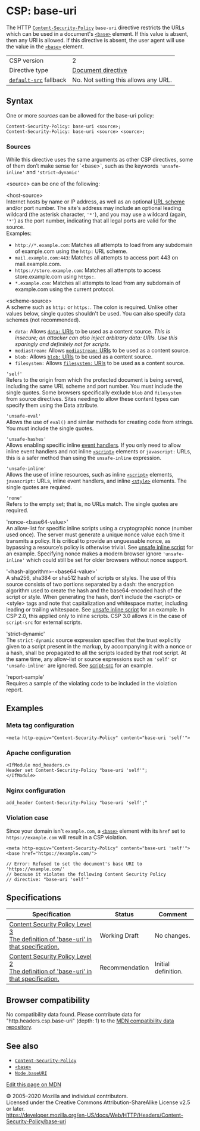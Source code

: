 CSP: base-uri
=============

The HTTP [`Content-Security-Policy`](../content-security-policy) `base-uri` directive restricts the URLs which can be used in a document's [`<base>`](https://developer.mozilla.org/en-US/docs/Web/HTML/Element/base) element. If this value is absent, then any URI is allowed. If this directive is absent, the user agent will use the value in the [`<base>`](https://developer.mozilla.org/en-US/docs/Web/HTML/Element/base) element.

<table><tbody><tr class="odd"><td>CSP version</td><td>2</td></tr><tr class="even"><td>Directive type</td><td><a href="https://developer.mozilla.org/en-US/docs/Glossary/Document_directive">Document directive</a></td></tr><tr class="odd"><td><a href="default-src"><code>default-src</code></a> fallback</td><td>No. Not setting this allows any URL.</td></tr></tbody></table>

Syntax
------

One or more *sources* can be allowed for the base-uri policy:

    Content-Security-Policy: base-uri <source>;
    Content-Security-Policy: base-uri <source> <source>;

### Sources

While this directive uses the same arguments as other CSP directives, some of them don’t make sense for \`&lt;base&gt;\`, such as the keywords `'unsafe-inline'` and `'strict-dynamic'`

&lt;source&gt; can be one of the following:

&lt;host-source&gt;  
Internet hosts by name or IP address, as well as an optional [URL scheme](https://developer.mozilla.org/en-US/docs/URIs_and_URLs) and/or port number. The site's address may include an optional leading wildcard (the asterisk character, `'*'`), and you may use a wildcard (again, `'*'`) as the port number, indicating that all legal ports are valid for the source.  
Examples:

-   `http://*.example.com`: Matches all attempts to load from any subdomain of example.com using the `http:` URL scheme.
-   `mail.example.com:443`: Matches all attempts to access port 443 on mail.example.com.
-   `https://store.example.com`: Matches all attempts to access store.example.com using `https:`.
-   `*.example.com`: Matches all attempts to load from any subdomain of example.com using the current protocol.

&lt;scheme-source&gt;  
A scheme such as `http:` or `https:`. The colon is required. Unlike other values below, single quotes shouldn't be used. You can also specify data schemes (not recommended).

-   `data:` Allows [`data:` URIs](../../basics_of_http/data_uris) to be used as a content source. *This is insecure; an attacker can also inject arbitrary data: URIs. Use this sparingly and definitely not for scripts.*
-   `mediastream:` Allows [`mediastream:` URIs](https://developer.mozilla.org/en-US/docs/Web/API/MediaStream_API) to be used as a content source.
-   `blob:` Allows [`blob:` URIs](https://developer.mozilla.org/en-US/docs/Web/API/Blob) to be used as a content source.
-   `filesystem:` Allows [`filesystem:` URIs](https://developer.mozilla.org/en-US/docs/Web/API/FileSystem) to be used as a content source.

`'self'`  
Refers to the origin from which the protected document is being served, including the same URL scheme and port number. You must include the single quotes. Some browsers specifically exclude `blob` and `filesystem` from source directives. Sites needing to allow these content types can specify them using the Data attribute.

`'unsafe-eval'`  
Allows the use of `eval()` and similar methods for creating code from strings. You must include the single quotes.

`'unsafe-hashes'`  
Allows enabling specific inline [event handlers](https://developer.mozilla.org/en-US/docs/Web/Guide/Events/Event_handlers). If you only need to allow inline event handlers and not inline [`<script>`](https://developer.mozilla.org/en-US/docs/Web/HTML/Element/script) elements or `javascript:` URLs, this is a safer method than using the `unsafe-inline` expression.

`'unsafe-inline'`  
Allows the use of inline resources, such as inline [`<script>`](https://developer.mozilla.org/en-US/docs/Web/HTML/Element/script) elements, `javascript:` URLs, inline event handlers, and inline [`<style>`](https://developer.mozilla.org/en-US/docs/Web/HTML/Element/style) elements. The single quotes are required.

`'none'`  
Refers to the empty set; that is, no URLs match. The single quotes are required.

'nonce-&lt;base64-value&gt;'  
An allow-list for specific inline scripts using a cryptographic nonce (number used once). The server must generate a unique nonce value each time it transmits a policy. It is critical to provide an unguessable nonce, as bypassing a resource’s policy is otherwise trivial. See [unsafe inline script](script-src#Unsafe_inline_script) for an example. Specifying nonce makes a modern browser ignore `'unsafe-inline'` which could still be set for older browsers without nonce support.

'&lt;hash-algorithm&gt;-&lt;base64-value&gt;'  
A sha256, sha384 or sha512 hash of scripts or styles. The use of this source consists of two portions separated by a dash: the encryption algorithm used to create the hash and the base64-encoded hash of the script or style. When generating the hash, don't include the &lt;script&gt; or &lt;style&gt; tags and note that capitalization and whitespace matter, including leading or trailing whitespace. See [unsafe inline script](script-src#Unsafe_inline_script) for an example. In CSP 2.0, this applied only to inline scripts. CSP 3.0 allows it in the case of `script-src` for external scripts.

<!-- -->

'strict-dynamic'  
The `strict-dynamic` source expression specifies that the trust explicitly given to a script present in the markup, by accompanying it with a nonce or a hash, shall be propagated to all the scripts loaded by that root script. At the same time, any allow-list or source expressions such as `'self'` or `'unsafe-inline'` are ignored. See [script-src](script-src#strict-dynamic) for an example.

<!-- -->

'report-sample'  
Requires a sample of the violating code to be included in the violation report.

Examples
--------

### Meta tag configuration

    <meta http-equiv="Content-Security-Policy" content="base-uri 'self'">

### Apache configuration

    <IfModule mod_headers.c> 
    Header set Content-Security-Policy "base-uri 'self'";
    </IfModule>

### Nginx configuration

    add_header Content-Security-Policy "base-uri 'self';"

### Violation case

Since your domain isn't `example.com`, a [`<base>`](https://developer.mozilla.org/en-US/docs/Web/HTML/Element/base) element with its `href` set to `https://example.com` will result in a CSP violation.

    <meta http-equiv="Content-Security-Policy" content="base-uri 'self'">
    <base href="https://example.com/">

    // Error: Refused to set the document's base URI to 'https://example.com/' 
    // because it violates the following Content Security Policy 
    // directive: "base-uri 'self'"

Specifications
--------------

<table><thead><tr class="header"><th>Specification</th><th>Status</th><th>Comment</th></tr></thead><tbody><tr class="odd"><td><a href="https://w3c.github.io/webappsec-csp/#directive-base-uri">Content Security Policy Level 3<br />
<span class="small">The definition of 'base-uri' in that specification.</span></a></td><td><span class="spec-WD">Working Draft</span></td><td>No changes.</td></tr><tr class="even"><td><a href="https://w3c.github.io/webappsec-csp/2/#directive-base-uri">Content Security Policy Level 2<br />
<span class="small">The definition of 'base-uri' in that specification.</span></a></td><td><span class="spec-REC">Recommendation</span></td><td>Initial definition.</td></tr></tbody></table>

Browser compatibility
---------------------

No compatibility data found. Please contribute data for "http.headers.csp.base-uri" (depth: 1) to the [MDN compatibility data repository](https://github.com/mdn/browser-compat-data).

See also
--------

-   [`Content-Security-Policy`](../content-security-policy)
-   [`<base>`](https://developer.mozilla.org/en-US/docs/Web/HTML/Element/base)
-   [`Node.baseURI`](https://developer.mozilla.org/en-US/docs/Web/API/Node/baseURI)

<a href="https://developer.mozilla.org/en-US/docs/Web/HTTP/Headers/Content-Security-Policy/base-uri$edit" class="_attribution-link">Edit this page on MDN</a>

© 2005–2020 Mozilla and individual contributors.  
Licensed under the Creative Commons Attribution-ShareAlike License v2.5 or later.  
<a href="https://developer.mozilla.org/en-US/docs/Web/HTTP/Headers/Content-Security-Policy/base-uri" class="_attribution-link">https://developer.mozilla.org/en-US/docs/Web/HTTP/Headers/Content-Security-Policy/base-uri</a>
